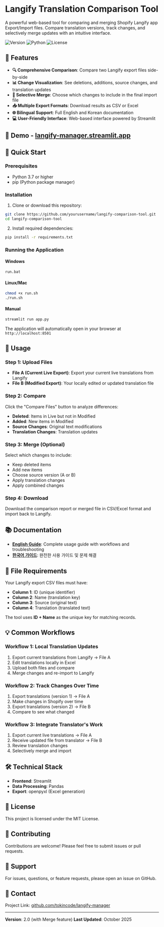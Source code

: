 # Langify Translation Comparison Tool

A powerful web-based tool for comparing and merging Shopify Langify app Export/Import files. Compare translation versions, track changes, and selectively merge updates with an intuitive interface.

![Version](https://img.shields.io/badge/version-2.0-blue)
![Python](https://img.shields.io/badge/python-3.7+-green)
![License](https://img.shields.io/badge/license-MIT-orange)

## 🌟 Features

- **🔍 Comprehensive Comparison**: Compare two Langify export files side-by-side
- **📊 Change Visualization**: See deletions, additions, source changes, and translation updates
- **🔀 Selective Merge**: Choose which changes to include in the final import file
- **📥 Multiple Export Formats**: Download results as CSV or Excel
- **🌐 Bilingual Support**: Full English and Korean documentation
- **💻 User-Friendly Interface**: Web-based interface powered by Streamlit

## 📌 Demo - [langify-manager.streamlit.app](https://langify-manager.streamlit.app)

## 🚀 Quick Start

### Prerequisites

- Python 3.7 or higher
- pip (Python package manager)

### Installation

1. Clone or download this repository:
```bash
git clone https://github.com/yourusername/langify-comparison-tool.git
cd langify-comparison-tool
```

2. Install required dependencies:
```bash
pip install -r requirements.txt
```

### Running the Application

#### Windows
```bash
run.bat
```

#### Linux/Mac
```bash
chmod +x run.sh
./run.sh
```

#### Manual
```bash
streamlit run app.py
```

The application will automatically open in your browser at `http://localhost:8501`

## 📖 Usage

### Step 1: Upload Files

- **File A (Current Live Export)**: Export your current live translations from Langify
- **File B (Modified Export)**: Your locally edited or updated translation file

### Step 2: Compare

Click the "Compare Files" button to analyze differences:
- **Deleted**: Items in Live but not in Modified
- **Added**: New items in Modified
- **Source Changes**: Original text modifications
- **Translation Changes**: Translation updates

### Step 3: Merge (Optional)

Select which changes to include:
- Keep deleted items
- Add new items
- Choose source version (A or B)
- Apply translation changes
- Apply combined changes

### Step 4: Download

Download the comparison report or merged file in CSV/Excel format and import back to Langify.

## 📚 Documentation

- **[English Guide](LANGIFY_GUIDE_EN.md)**: Complete usage guide with workflows and troubleshooting
- **[한국어 가이드](LANGIFY_GUIDE_KR.md)**: 완전한 사용 가이드 및 문제 해결

## 🔧 File Requirements

Your Langify export CSV files must have:
- **Column 1**: ID (unique identifier)
- **Column 2**: Name (translation key)
- **Column 3**: Source (original text)
- **Column 4**: Translation (translated text)

The tool uses **ID + Name** as the unique key for matching records.

## 💡 Common Workflows

### Workflow 1: Local Translation Updates
1. Export current translations from Langify → File A
2. Edit translations locally in Excel
3. Upload both files and compare
4. Merge changes and re-import to Langify

### Workflow 2: Track Changes Over Time
1. Export translations (version 1) → File A
2. Make changes in Shopify over time
3. Export translations (version 2) → File B
4. Compare to see what changed

### Workflow 3: Integrate Translator's Work
1. Export current live translations → File A
2. Receive updated file from translator → File B
3. Review translation changes
4. Selectively merge and import

## 🛠️ Technical Stack

- **Frontend**: Streamlit
- **Data Processing**: Pandas
- **Export**: openpyxl (Excel generation)

## 📝 License

This project is licensed under the MIT License.

## 🤝 Contributing

Contributions are welcome! Please feel free to submit issues or pull requests.

## 💬 Support

For issues, questions, or feature requests, please open an issue on GitHub.

## 📧 Contact

Project Link: [github.com/tokincode/langify-manager](https://github.com/tokincode/langify-manager)

---

**Version**: 2.0 (with Merge feature)
**Last Updated**: October 2025
